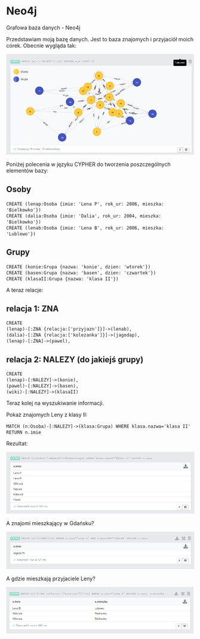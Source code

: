 Neo4j
=====

Grafowa baza danych - Neo4j

Przedstawiam moją bazę danych. Jest to baza znajomych i przyjaciół moich córek. Obecnie wygląda tak:

![wygląd bazy](baza1.png)

Poniżej polecenia w języku CYPHER do tworzenia poszczególnych elementów bazy:

Osoby
-----
	CREATE (lenap:Osoba {imie: 'Lena P', rok_ur: 2006, mieszka: 'Bielkowko'})
	CREATE (dalia:Osoba {imie: 'Dalia', rok_ur: 2004, mieszka: 'Bielkowko'})
	CREATE (lenab:Osoba {imie: 'Lena B', rok_ur: 2006, mieszka: 'Lublewo'})

Grupy
-----
	CREATE (konie:Grupa {nazwa: 'konie', dzien: 'wtorek'})
	CREATE (basen:Grupa {nazwa: 'basen', dzien: 'czwartek'})
	CREATE (klasaII:Grupa {nazwa: 'klasa II'})

A teraz relacje:

relacja 1: ZNA
--------------
	CREATE
	(lenap)-[:ZNA {relacja:['przyjazn']}]->(lenab),
	(dalia)-[:ZNA {relacja:['kolezanka']}]->(jagodap),
	(lenap)-[:ZNA]->(pawel),

relacja 2: NALEZY (do jakiejś grupy)
------------------------------------
	CREATE
	(lenap)-[:NALEZY]->(konie),
	(pawel)-[:NALEZY]->(basen),
	(wiki)-[:NALEZY]->(klasaII)

Teraz kolej na wyszukiwanie informacji.

Pokaż znajomych Leny z klasy II:

	MATCH (n:Osoba)-[:NALEZY]->(klasa:Grupa) WHERE klasa.nazwa='klasa II' RETURN n.imie

Rezultat:

![wynik](baza2.png)

A znajomi mieszkający w Gdańsku?

![wynik1](baza3.png)

A gdzie mieszkają przyjaciele Leny?

![wynik2](baza4.png)

